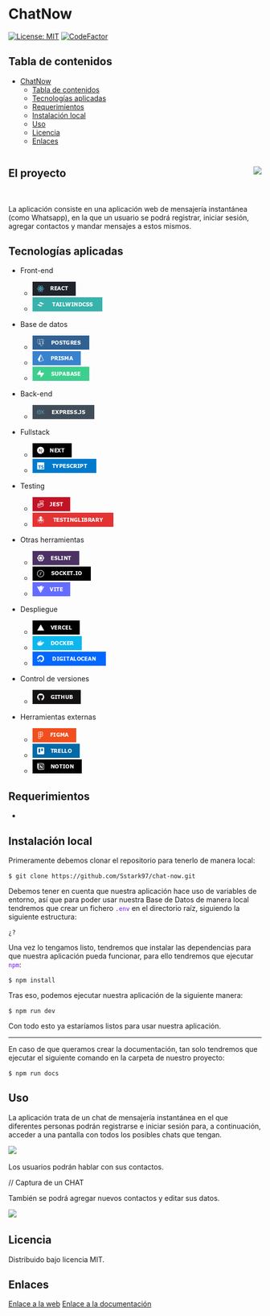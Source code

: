 # ChatNow

[![License: MIT](https://img.shields.io/badge/License-MIT-yellow.svg)](https://opensource.org/licenses/MIT) 
[![CodeFactor](https://www.codefactor.io/repository/github/saracs21/high5-/badge)](https://www.codefactor.io/repository/github/saracs21/high5-)

## Tabla de contenidos

- [ChatNow](#ChatNow)
  - [Tabla de contenidos](#tabla-de-contenidos)
  - [Tecnologías aplicadas](#tecnologías-aplicadas)
  - [Requerimientos](#requerimientos)
  - [Instalación local](#instalación-local)
  - [Uso](#uso)
  - [Licencia](#licencia)
  - [Enlaces](#enlaces)

<div style="display:flex;align-items:center;justify-content:space-between;width=100%;margin-bottom:2rem;">
    <h2>El proyecto</h2>
    <img src="/public/src/icon.png">
</div>

<a id="proyecto"></a>

La aplicación consiste en una aplicación web de mensajería instantánea (como Whatsapp), en la que un usuario se podrá registrar, iniciar sesión, agregar contactos y mandar mensajes a estos mismos. 

## Tecnologías aplicadas
<a id="tecnologias"></a>

- Front-end

    - ![](/public/badges/react.png)
    - ![](/public/badges/tailwind.png)
- Base de datos
    
    - ![](/public/badges/postgres.png)
    - ![](/public//badges/prisma.png)
    - ![](/public/badges/supabase.png)
- Back-end

    - ![](/public/badges/express.png)
- Fullstack

    - ![](/public/badges/next.png)
    - ![](/public/badges/typescript.png)

- Testing

    - ![](/public/badges/jest.png)
    - ![](/public/badges/testingLibrary.png)
- Otras herramientas

    - ![](/public/badges/eslint.png)
    - ![](/public/badges/socket.png)
    - ![](/public/badges/vite.png)
- Despliegue

    - ![](/public/badges/vercel.png)
    - ![](/public/badges/docker.png)
    - ![](/public/badges/digitalOcean.png)
- Control de versiones 

    - ![](/public/badges/github.png)
- Herramientas externas

    - ![](/public/badges/figma.png)
    - ![](/public/badges/trello.png)
    - ![](/public/badges/notion.png)

## Requerimientos
<a id="requerimientos"></a>

- 

## Instalación local
<a id="instalacion"></a>

Primeramente debemos clonar el repositorio para tenerlo de manera local:

```bash=
$ git clone https://github.com/Sstark97/chat-now.git
```
Debemos tener en cuenta que nuestra aplicación hace uso de variables de entorno, así que para poder usar nuestra Base de Datos de manera local tendremos que crear un fichero <span style="color:#6f11eb">`.env`</span> en el directorio raíz, siguiendo la siguiente estructura:

```js=
¿?
```

Una vez lo tengamos listo, tendremos que instalar las dependencias para que nuestra aplicación pueda funcionar, para ello tendremos que ejecutar <span style="color:#6f11eb">`npm`</span>:

```bash=
$ npm install
```

Tras eso, podemos ejecutar nuestra aplicación de la siguiente manera:

```bash=
$ npm run dev
```

Con todo esto ya estaríamos listos para usar nuestra aplicación.

--- 

En caso de que queramos crear la documentación, tan solo tendremos que ejecutar el siguiente comando en la carpeta de nuestro proyecto:

```bash=
$ npm run docs
```

## Uso
<a id="uso"></a>

La aplicación trata de un chat de mensajería instantánea en el que diferentes personas podrán registrarse e iniciar sesión para, a continuación, acceder a una pantalla con todos los posibles chats que tengan.

![](https://hackmd.io/_uploads/Sk6og09Eh.png)

Los usuarios podrán hablar con sus contactos.

// Captura de un CHAT

También se podrá agregar nuevos contactos y editar sus datos.

![](https://hackmd.io/_uploads/S1QxZC9Eh.png)

## Licencia
<a id="licencia"></a>

Distribuido bajo licencia MIT.

## Enlaces
<a id="enlaces"></a>

[Enlace a la web](https://chat-now-psi.vercel.app/)
[Enlace a la documentación]()

